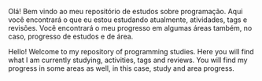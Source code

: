 Olá! Bem vindo ao meu repositório de estudos sobre programação. 
Aqui você encontrará o que eu estou estudando atualmente, atividades, tags e revisões. 
Você encontrará o meu progresso em algumas áreas também, no caso, progresso de estudos e de área.


Hello! Welcome to my repository of programming studies.
Here you will find what I am currently studying, activities, tags and reviews. 
You will find my progress in some areas as well, in this case, study and area progress.
